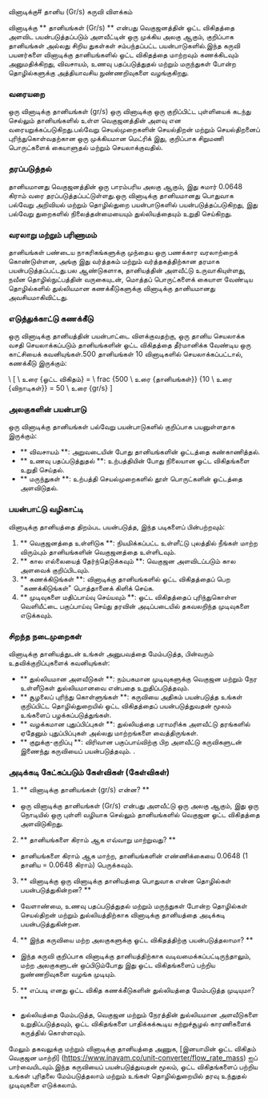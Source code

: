 வினாடிக்கு# தானிய (Gr/s) கருவி விளக்கம்

வினாடிக்கு ** தானியங்கள் (Gr/s) ** என்பது வெகுஜனத்தின் ஓட்ட விகிதத்தை அளவிட பயன்படுத்தப்படும் அளவீட்டின் ஒரு முக்கிய அலகு ஆகும், குறிப்பாக தானியங்கள் அல்லது சிறிய துகள்கள் சம்பந்தப்பட்ட பயன்பாடுகளில்.இந்த கருவி பயனர்களை வினாடிக்கு தானியங்களில் ஓட்ட விகிதத்தை மாற்றவும் கணக்கிடவும் அனுமதிக்கிறது, விவசாயம், உணவு பதப்படுத்துதல் மற்றும் மருந்துகள் போன்ற தொழில்களுக்கு அத்தியாவசிய நுண்ணறிவுகளை வழங்குகிறது.

### வரையறை

ஒரு வினாடிக்கு தானியங்கள் (gr/s) ஒரு வினாடிக்கு ஒரு குறிப்பிட்ட புள்ளியைக் கடந்து செல்லும் தானியங்களில் உள்ள வெகுஜனத்தின் அளவு என வரையறுக்கப்படுகிறது.பல்வேறு செயல்முறைகளின் செயல்திறன் மற்றும் செயல்திறனைப் புரிந்துகொள்வதற்கான ஒரு முக்கியமான மெட்ரிக் இது, குறிப்பாக சிறுமணி பொருட்களைக் கையாளுதல் மற்றும் செயலாக்குவதில்.

### தரப்படுத்தல்

தானியமானது வெகுஜனத்தின் ஒரு பாரம்பரிய அலகு ஆகும், இது சுமார் 0.0648 கிராம் வரை தரப்படுத்தப்பட்டுள்ளது.ஒரு வினாடிக்கு தானியமானது பொதுவாக பல்வேறு அறிவியல் மற்றும் தொழில்துறை பயன்பாடுகளில் பயன்படுத்தப்படுகிறது, இது பல்வேறு துறைகளில் நிலைத்தன்மையையும் துல்லியத்தையும் உறுதி செய்கிறது.

### வரலாறு மற்றும் பரிணாமம்

தானியங்கள் பண்டைய நாகரிகங்களுக்கு முந்தைய ஒரு பணக்கார வரலாற்றைக் கொண்டுள்ளன, அங்கு இது வர்த்தகம் மற்றும் வர்த்தகத்திற்கான தரமாக பயன்படுத்தப்பட்டது.பல ஆண்டுகளாக, தானியத்தின் அளவீட்டு உருவாகியுள்ளது, நவீன தொழில்நுட்பத்தின் வருகையுடன், மொத்தப் பொருட்களைக் கையாள வேண்டிய தொழில்களில் துல்லியமான கணக்கீடுகளுக்கு வினாடிக்கு தானியமானது அவசியமாகிவிட்டது.

### எடுத்துக்காட்டு கணக்கீடு

ஒரு வினாடிக்கு தானியத்தின் பயன்பாட்டை விளக்குவதற்கு, ஒரு தானிய செயலாக்க வசதி செயலாக்கப்படும் தானியங்களின் ஓட்ட விகிதத்தை தீர்மானிக்க வேண்டிய ஒரு காட்சியைக் கவனியுங்கள்.500 தானியங்கள் 10 வினாடிகளில் செயலாக்கப்பட்டால், கணக்கீடு இருக்கும்:

\ [
\ உரை {ஓட்ட விகிதம்} = \ frac {500 \ உரை {தானியங்கள்}} {10 \ உரை {விநாடிகள்}} = 50 \ உரை {gr/s}
\]

### அலகுகளின் பயன்பாடு

ஒரு வினாடிக்கு தானியங்கள் பல்வேறு பயன்பாடுகளில் குறிப்பாக பயனுள்ளதாக இருக்கும்:

- ** விவசாயம் **: அறுவடையின் போது தானியங்களின் ஓட்டத்தை கண்காணித்தல்.
- ** உணவு பதப்படுத்துதல் **: உற்பத்தியின் போது நிலையான ஓட்ட விகிதங்களை உறுதி செய்தல்.
- ** மருந்துகள் **: உற்பத்தி செயல்முறைகளில் தூள் பொருட்களின் ஓட்டத்தை அளவிடுதல்.

### பயன்பாட்டு வழிகாட்டி

வினாடிக்கு தானியத்தை திறம்பட பயன்படுத்த, இந்த படிகளைப் பின்பற்றவும்:

1. ** வெகுஜனத்தை உள்ளிடுக **: நியமிக்கப்பட்ட உள்ளீட்டு புலத்தில் நீங்கள் மாற்ற விரும்பும் தானியங்களின் வெகுஜனத்தை உள்ளிடவும்.
2. ** கால எல்லையைத் தேர்ந்தெடுக்கவும் **: வெகுஜன அளவிடப்படும் கால அளவைக் குறிப்பிடவும்.
3. ** கணக்கிடுங்கள் **: வினாடிக்கு தானியங்களில் ஓட்ட விகிதத்தைப் பெற "கணக்கிடுங்கள்" பொத்தானைக் கிளிக் செய்க.
4. ** முடிவுகளை மதிப்பாய்வு செய்யவும் **: ஓட்ட விகிதத்தைப் புரிந்துகொள்ள வெளியீட்டை பகுப்பாய்வு செய்து தரவின் அடிப்படையில் தகவலறிந்த முடிவுகளை எடுக்கவும்.

### சிறந்த நடைமுறைகள்

வினாடிக்கு தானியத்துடன் உங்கள் அனுபவத்தை மேம்படுத்த, பின்வரும் உதவிக்குறிப்புகளைக் கவனியுங்கள்:

- ** துல்லியமான அளவீடுகள் **: நம்பகமான முடிவுகளுக்கு வெகுஜன மற்றும் நேர உள்ளீடுகள் துல்லியமானவை என்பதை உறுதிப்படுத்தவும்.
- ** சூழலைப் புரிந்து கொள்ளுங்கள் **: கருவியை அதிகம் பயன்படுத்த உங்கள் குறிப்பிட்ட தொழில்துறையில் ஓட்ட விகிதத்தைப் பயன்படுத்துவதன் மூலம் உங்களைப் பழக்கப்படுத்துங்கள்.
- ** வழக்கமான புதுப்பிப்புகள் **: துல்லியத்தை பராமரிக்க அளவீட்டு தரங்களில் ஏதேனும் புதுப்பிப்புகள் அல்லது மாற்றங்களை வைத்திருங்கள்.
- ** குறுக்கு-குறிப்பு **: விரிவான பகுப்பாய்விற்கு பிற அளவீட்டு கருவிகளுடன் இணைந்து கருவியைப் பயன்படுத்தவும்.
.

### அடிக்கடி கேட்கப்படும் கேள்விகள் (கேள்விகள்)

1. ** வினாடிக்கு தானியங்கள் (gr/s) என்ன? **
- ஒரு வினாடிக்கு தானியங்கள் (Gr/s) என்பது அளவீட்டு ஒரு அலகு ஆகும், இது ஒரு நொடியில் ஒரு புள்ளி வழியாக செல்லும் தானியங்களில் வெகுஜன ஓட்ட விகிதத்தை அளவிடுகிறது.

2. ** தானியங்களை கிராம் ஆக எவ்வாறு மாற்றுவது? **
- தானியங்களை கிராம் ஆக மாற்ற, தானியங்களின் எண்ணிக்கையை 0.0648 (1 தானிய = 0.0648 கிராம்) பெருக்கவும்.

3. ** வினாடிக்கு ஒரு வினாடிக்கு தானியத்தை பொதுவாக என்ன தொழில்கள் பயன்படுத்துகின்றன? **
- வேளாண்மை, உணவு பதப்படுத்துதல் மற்றும் மருந்துகள் போன்ற தொழில்கள் செயல்திறன் மற்றும் துல்லியத்திற்காக வினாடிக்கு தானியத்தை அடிக்கடி பயன்படுத்துகின்றன.

4. ** இந்த கருவியை மற்ற அலகுகளுக்கு ஓட்ட விகிதத்திற்கு பயன்படுத்தலாமா? **
- இந்த கருவி குறிப்பாக வினாடிக்கு தானியத்திற்காக வடிவமைக்கப்பட்டிருந்தாலும், மற்ற அலகுகளுடன் ஒப்பிடும்போது இது ஓட்ட விகிதங்களைப் பற்றிய நுண்ணறிவுகளை வழங்க முடியும்.

5. ** எப்படி எனது ஓட்ட விகித கணக்கீடுகளின் துல்லியத்தை மேம்படுத்த முடியுமா? **
- துல்லியத்தை மேம்படுத்த, வெகுஜன மற்றும் நேரத்தின் துல்லியமான அளவீடுகளை உறுதிப்படுத்தவும், ஓட்ட விகிதங்களை பாதிக்கக்கூடிய சுற்றுச்சூழல் காரணிகளைக் கருத்தில் கொள்ளவும்.

மேலும் தகவலுக்கு மற்றும் வினாடிக்கு தானியத்தை அணுக, [இனயாமின் ஓட்ட விகிதம் வெகுஜன மாற்றி] (https://www.inayam.co/unit-converter/flow_rate_mass) ஐப் பார்வையிடவும்.இந்த கருவியைப் பயன்படுத்துவதன் மூலம், ஓட்ட விகிதங்களைப் பற்றிய உங்கள் புரிதலை மேம்படுத்தலாம் மற்றும் உங்கள் தொழில்துறையில் தரவு உந்துதல் முடிவுகளை எடுக்கலாம்.